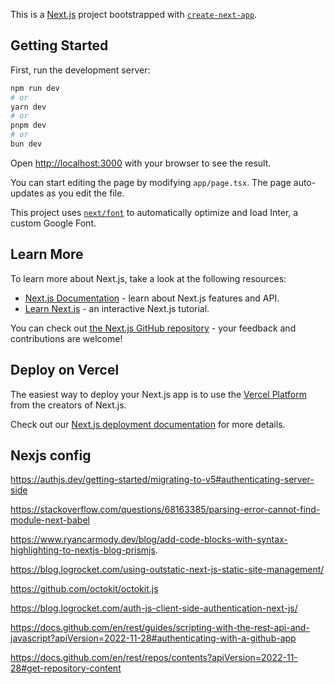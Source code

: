 This is a [Next.js](https://nextjs.org/) project bootstrapped with [`create-next-app`](https://github.com/vercel/next.js/tree/canary/packages/create-next-app).

## Getting Started

First, run the development server:

```bash
npm run dev
# or
yarn dev
# or
pnpm dev
# or
bun dev
```

Open [http://localhost:3000](http://localhost:3000) with your browser to see the result.

You can start editing the page by modifying `app/page.tsx`. The page auto-updates as you edit the file.

This project uses [`next/font`](https://nextjs.org/docs/basic-features/font-optimization) to automatically optimize and load Inter, a custom Google Font.

## Learn More

To learn more about Next.js, take a look at the following resources:

- [Next.js Documentation](https://nextjs.org/docs) - learn about Next.js features and API.
- [Learn Next.js](https://nextjs.org/learn) - an interactive Next.js tutorial.

You can check out [the Next.js GitHub repository](https://github.com/vercel/next.js/) - your feedback and contributions are welcome!

## Deploy on Vercel

The easiest way to deploy your Next.js app is to use the [Vercel Platform](https://vercel.com/new?utm_medium=default-template&filter=next.js&utm_source=create-next-app&utm_campaign=create-next-app-readme) from the creators of Next.js.

Check out our [Next.js deployment documentation](https://nextjs.org/docs/deployment) for more details.


## Nexjs config

https://authjs.dev/getting-started/migrating-to-v5#authenticating-server-side

https://stackoverflow.com/questions/68163385/parsing-error-cannot-find-module-next-babel

https://www.ryancarmody.dev/blog/add-code-blocks-with-syntax-highlighting-to-nextjs-blog-prismjs.

https://blog.logrocket.com/using-outstatic-next-js-static-site-management/

https://github.com/octokit/octokit.js

https://blog.logrocket.com/auth-js-client-side-authentication-next-js/

https://docs.github.com/en/rest/guides/scripting-with-the-rest-api-and-javascript?apiVersion=2022-11-28#authenticating-with-a-github-app

https://docs.github.com/en/rest/repos/contents?apiVersion=2022-11-28#get-repository-content
